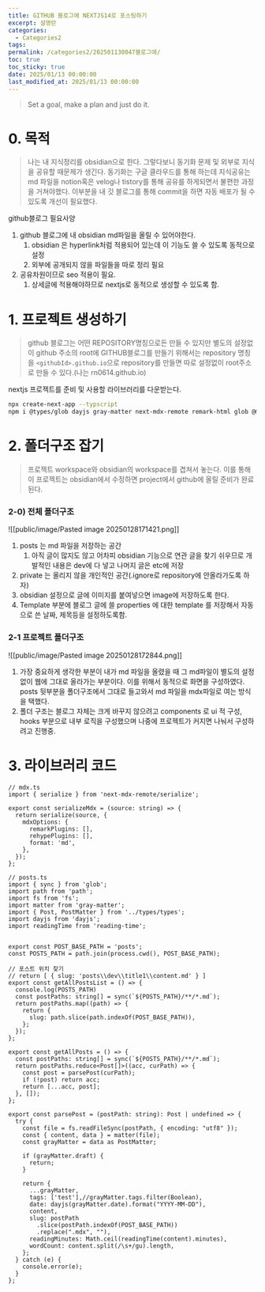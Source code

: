 ```yaml
---
title: GITHUB 블로그에 NEXTJS14로 포스팅하기
excerpt: 설명란
categories:
  - Categories2
tags: 
permalink: /categories2/202501130047블로그에/
toc: true
toc_sticky: true
date: 2025/01/13 00:00:00
last_modified_at: 2025/01/13 00:00:00
---
```

> Set a goal, make a plan and just do it.

# 0. 목적
> 나는 내 지식정리를 obsidian으로 한다. 그렇다보니 동기화 문제 및 외부로 지식을 공유할 때문제가 생긴다. 동기화는 구글 클라우드를 통해 하는데 지식공유는 md 파일을 notion혹은 velog나 tistory를 통해 공유를 하게되면서 불편한 과정을 거쳐야했다. 이부분을 내 깃 블로그를 통해 commit을 하면 자동 배포가 될 수 있도록 개선이 필요했다.

github블로그 필요사양
1. github 블로그에 내 obsidian md파일을 올릴 수 있어야한다.
	1. obsidian 은 hyperlink처럼 적용되어 있는데 이 기능도 쓸 수 있도록 동적으로 설정 
	2. 외부에 공개되지 않을 파일들을 따로 정리 필요
2. 공유차원이므로 seo 적용이 필요.
	1. 상세글에 적용해야하므로 nextjs로 동적으로 생성할 수 있도록 함.

# 1. 프로젝트 생성하기

> github 블로그는 어떤 REPOSITORY명칭으로든 만들 수 있지만 별도의 설정없이 github 주소의 root에 GITHUB블로그를 만들기 위해서는 repository 명칭을 `<githubId>.github.io`으로 repository를 만들면 따로 설정없이 root주소로 만들 수 있다.(나는 rn0614.github.io)

nextjs 프로젝트를 준비 및 사용할 라이브러리를 다운받는다.

```bash
npx create-next-app --typscript
npm i @types/glob dayjs gray-matter next-mdx-remote remark-html glob @mdx-js/mdx
```


# 2. 폴더구조 잡기
> 프로젝트 workspace와 obsidian의 workspace를 겹쳐서 놓는다. 이를 통해 이 프로젝트는 obsidian에서 수정하면 project에서 github에 올릴 준비가 완료된다.

### 2-0)  전체 폴더구조
![[public/image/Pasted image 20250128171421.png]]

1. posts 는 md 파일을 저장하는 공간
	1. 아직 글이 많지도 않고 어차피 obsidian 기능으로 연관 글을 찾기 쉬우므로 개발적인 내용은 dev에 다 넣고 나머지 글은 etc에 저장
2. private 는 올리지 않을 개인적인 공간(.ignore로 repository에 안올라가도록 하자)
3. obsidian 설정으로 글에 이미지를 붙여넣으면 image에 저장하도록 한다.
4. Template 부분에 블로그 글에 쓸 properties 에 대한 template 를 저장해서 자동으로 쓴 날짜, 제목등을 설정하도록함.

### 2-1 프로젝트 폴더구조
![[public/image/Pasted image 20250128172844.png]]

1. 가장 중요하게 생각한 부분이 내가 md 파일을 올렸을 때 그 md파일이 별도의 설정 없이 웹에 그대로 올라가는 부분이다. 이를 위해서 동적으로 화면을 구성하였다. posts 뒷부분을 폴더구조에서 그대로 들고와서 md 파일을 mdx파일로 여는 방식을 택했다.
2. 폴더 구조는 블로그 자체는 크게 바꾸지 않으려고 components 로 ui 적 구성, hooks 부분으로 내부 로직을 구성했으며 나중에 프로젝트가 커지면 나눠서 구성하려고 진행중.



# 3. 라이브러리 코드

```tsx
// mdx.ts
import { serialize } from 'next-mdx-remote/serialize';

export const serializeMdx = (source: string) => {
  return serialize(source, {
    mdxOptions: {
      remarkPlugins: [],
      rehypePlugins: [],
      format: 'md',
    },
  });
};
```


```tsx
// posts.ts
import { sync } from 'glob';
import path from 'path';
import fs from 'fs';
import matter from 'gray-matter';
import { Post, PostMatter } from '../types/types';
import dayjs from 'dayjs';
import readingTime from 'reading-time';


export const POST_BASE_PATH = 'posts';
const POSTS_PATH = path.join(process.cwd(), POST_BASE_PATH);

// 포스트 위치 찾기 
// return [ { slug: 'posts\\dev\\title1\\content.md' } ]
export const getAllPostsList = () => {
  console.log(POSTS_PATH)
  const postPaths: string[] = sync(`${POSTS_PATH}/**/*.md`);
  return postPaths.map((path) => {
    return {
      slug: path.slice(path.indexOf(POST_BASE_PATH)),
    };
  });
};

export const getAllPosts = () => {
  const postPaths: string[] = sync(`${POSTS_PATH}/**/*.md`);
  return postPaths.reduce<Post[]>((acc, curPath) => {
    const post = parsePost(curPath);
    if (!post) return acc;
    return [...acc, post];
  }, []);
};

export const parsePost = (postPath: string): Post | undefined => {
  try {
    const file = fs.readFileSync(postPath, { encoding: "utf8" });
    const { content, data } = matter(file);
    const grayMatter = data as PostMatter;

    if (grayMatter.draft) {
      return;
    }

    return {
      ...grayMatter,
      tags: ['test'],//grayMatter.tags.filter(Boolean),
      date: dayjs(grayMatter.date).format("YYYY-MM-DD"),
      content,
      slug: postPath
        .slice(postPath.indexOf(POST_BASE_PATH))
        .replace(".mdx", ""),
      readingMinutes: Math.ceil(readingTime(content).minutes),
      wordCount: content.split(/\s+/gu).length,
    };
  } catch (e) {
    console.error(e);
  }
};


```